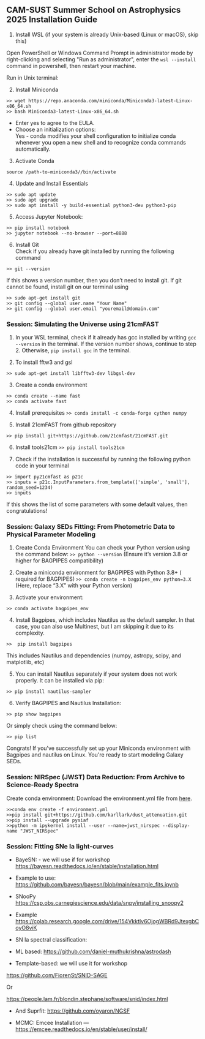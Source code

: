 ## CAM-SUST Summer School on Astrophysics 2025 Installation Guide

1. Install WSL (if your system is already Unix-based (Linux or macOS), skip this) <br>

Open PowerShell or Windows Command Prompt in administrator mode by right-clicking and selecting "Run as administrator", enter the `wsl --install` command in powershell, then restart your machine.

Run in Unix terminal: <br>

2. Install Miniconda 
```
>> wget https://repo.anaconda.com/miniconda/Miniconda3-latest-Linux-x86_64.sh
>> bash Miniconda3-latest-Linux-x86_64.sh
```

- Enter yes  to agree to the EULA. 
- Choose an initialization options: <br>
    Yes - conda modifies your shell configuration to initialize conda whenever you open a new shell and to recognize conda commands automatically.

3. Activate Conda

``` source /path-to-miniconda3//bin/activate ```

4. Update and Install Essentials
```
>> sudo apt update
>> sudo apt upgrade
>> sudo apt install -y build-essential python3-dev python3-pip
```

5. Access Jupyter Notebook:
```
>> pip install notebook
>> jupyter notebook --no-browser --port=8888
```

6. Install Git <br>
Check if you already have git installed by running the following command 

```>> git --version```

If this shows a version number, then you don’t need to install git. If git cannot be found, install git on our terminal using 

```
>> sudo apt-get install git
>> git config --global user.name "Your Name"
>> git config --global user.email "youremail@domain.com"
```

### Session: Simulating the Universe using 21cmFAST

1. In your WSL terminal, check if it already has gcc installed by writing `gcc --version` in the terminal. If the version number shows, continue to step 2. Otherwise, `pip install gcc` in the terminal.

2. To install fftw3 and gsl  
```
>> sudo apt-get install libfftw3-dev libgsl-dev
```

3. Create a conda environment 
```
>> conda create --name fast
>> conda activate fast
```

4. Install prerequisites `>> conda install -c conda-forge cython numpy`

5. Install 21cmFAST from github repository 
```
>> pip install git+https://github.com/21cmfast/21cmFAST.git
```

6. Install tools21cm `>> pip install tools21cm`

7. Check if the installation is successful by running the following python code in your terminal 
```
>> import py21cmfast as p21c
>> inputs = p21c.InputParameters.from_template(['simple', 'small'], random_seed=1234)
>> inputs
```
If this shows the list of some parameters with some default values, then congratulations!

### Session: Galaxy SEDs Fitting: From Photometric Data to Physical Parameter Modeling

1. Create Conda Environment
You can check your Python version using the command below:
`>> python --version`  (Ensure it’s version 3.8 or higher for BAGPIPES compatibility)

2. Create a miniconda environment for BAGPIPES with Python 3.8+ ( required for BAGPIPES) 
```>> conda create -n bagpipes_env python=3.X ```
(Here,  replace “3.X” with your Python version)

3. Activate your environment:
```
>> conda activate bagpipes_env
```

4. Install Bagpipes, which includes Nautilus as the default sampler. In that case, you can also use Multinest, but I am skipping it due to its complexity. 

```
>>  pip install bagpipes
```

This includes Nautilus and dependencies (numpy, astropy, scipy, and matplotlib, etc) 

5. You can install Nautilus separately if your system does not work properly. It can be installed via pip:

```
>> pip install nautilus-sampler
```

6. Verify BAGPIPES and Nautilus Installation:
```
>> pip show bagpipes
```
Or simply check using the command below:
```
>> pip list
```
Congrats! If you've successfully set up your Miniconda environment with Bagpipes and nautilus on Linux. You're ready to start modeling Galaxy SEDs.

### Session: NIRSpec (JWST) Data Reduction: From Archive to Science-Ready Spectra

Create conda environment:
Download the environment.yml file from [here](https://drive.google.com/drive/folders/1ENiULtHLNxbkn5Aom9gg6oHMPWWDGxpl?usp=sharing).
```
>>conda env create -f environment.yml
>>pip install git+https://github.com/karllark/dust_attenuation.git
>>pip install --upgrade pysiaf
>>python -m ipykernel install --user --name=jwst_nirspec --display-name "JWST_NIRSpec"
```

### Session: Fitting SNe Ia light-curves

- BayeSN: - we will use if for workshop https://bayesn.readthedocs.io/en/stable/installation.html

- Example to use: https://github.com/bayesn/bayesn/blob/main/example_fits.ipynb

- SNooPy https://csp.obs.carnegiescience.edu/data/snpy/installing_snoopy2

- Example https://colab.research.google.com/drive/154VkktIv6OjogWBRd9JtexgbCoyO8viK

- SN Ia spectral classification:

- ML based: https://github.com/daniel-muthukrishna/astrodash

- Template-based: we will use it for workshop 

https://github.com/FiorenSt/SNID-SAGE

Or 

https://people.lam.fr/blondin.stephane/software/snid/index.html

- And Suprfit: https://github.com/oyaron/NGSF


- MCMC: Emcee Installation — https://emcee.readthedocs.io/en/stable/user/install/ 
